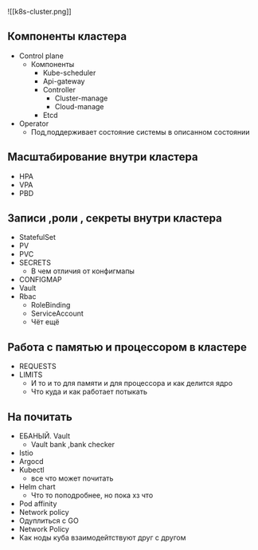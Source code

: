 ![[k8s-cluster.png]]

## **Компоненты кластера**
- Control plane
	- Компоненты
		- Kube-scheduler
		- Api-gateway
		- Controller
			- Cluster-manage
			- Cloud-manage
		- Etcd
- Operator
	- Под,поддерживает состояние системы в описанном состоянии
## **Масштабирование внутри кластера**
- HPA 
- VPA 
- PBD 
## **Записи ,роли , секреты внутри кластера**
- StatefulSet
- PV
- PVC
- SECRETS 
    - В чем отличия от конфигмапы
- CONFIGMAP
- Vault
- Rbac
    - RoleBinding
    - ServiceAccount
    - Чёт ещё 
## **Работа с памятью и процессором в кластере**
- REQUESTS 
- LIMITS 
     - И то и то для памяти и для процессора и как делится ядро 
     - Что куда и как работает потыкать
## **На почитать**
- ЕБАНЫЙ. Vault
	-  Vault bank ,bank checker
- Istio
- Argocd
- Kubectl
	- все что может почитать 
- Helm chart
     -  Что то поподробнее, но пока хз что 
- Pod affinity
- Network policy
- Одуплиться с GO
- Network Policy
- Как ноды куба взаимодейтствуют друг с другом
	
